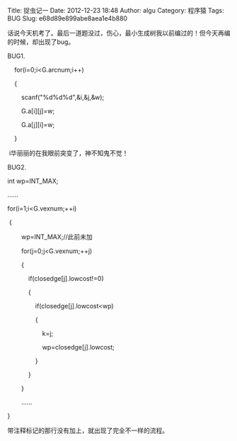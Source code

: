 Title: 捉虫记一
Date: 2012-12-23 18:48
Author: algu
Category: 程序猿
Tags: BUG
Slug: e68d89e899abe8aea1e4b880

话说今天机考了。最后一道题没过，伤心，最小生成树我以前编过的！但今天再编的时候，却出现了bug。

BUG1.

<div>

    for(i=0;i\<G.arcnum;i++)

</div>

<div>

    {

</div>

<div>

        scanf("%d%d%d",&i,&j,&w);

</div>

<div>

        G.a[i][j]=w;

</div>

<div>

        G.a[j][i]=w;

</div>

<div>

    }

</div>

<div>

 i华丽丽的在我眼前突变了，神不知鬼不觉！

</div>

<div>

</div>

<div>

BUG2.

</div>

<div>

<div>

<div>

int wp=INT\_MAX;

</div>

<div>

......

</div>

<div>

for(i=1;i\<G.vexnum;++i)

</div>

<div>

 {

</div>

<div>

        wp=INT\_MAX;//此前未加

</div>

<div>

        for(j=0;j\<G.vexnum;++j)

</div>

<div>

        {

</div>

<div>

            if(closedge[j].lowcost!=0)

</div>

<div>

            {

</div>

<div>

                if(closedge[j].lowcost\<wp)

</div>

<div>

                {

</div>

<div>

                    k=j;

</div>

<div>

                    wp=closedge[j].lowcost;

</div>

<div>

                }

</div>

<div>

            }

</div>

<div>

        }

</div>

<div>

        ......

</div>

<div>

}

</div>

</div>

<div>

带注释标记的那行没有加上，就出现了完全不一样的流程。

</div>

</div>

<div>

</div>

<div>

</div>
